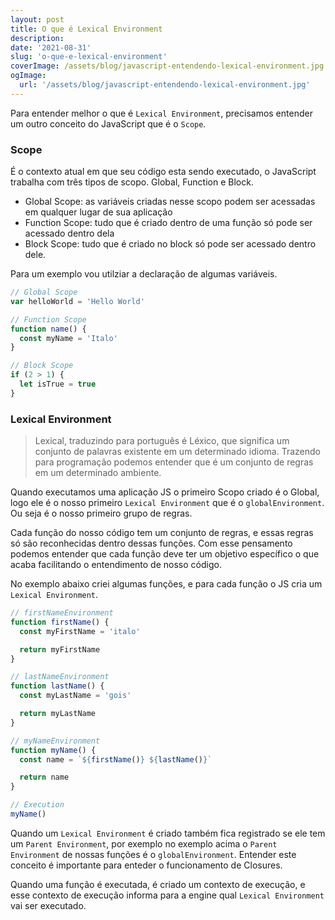 ```yaml
---
layout: post
title: O que é Lexical Environment
description:
date: '2021-08-31'
slug: 'o-que-e-lexical-environment'
coverImage: /assets/blog/javascript-entendendo-lexical-environment.jpg
ogImage:
  url: '/assets/blog/javascript-entendendo-lexical-environment.jpg'
---
```


Para entender melhor o que é `Lexical Environment`, precisamos entender um outro conceito do JavaScript que é o `Scope`.

### Scope

É o contexto atual em que seu código esta sendo executado, o JavaScript trabalha com três tipos de scopo. Global, Function e Block.

- Global Scope: as variáveis criadas nesse scopo podem ser acessadas em qualquer lugar de sua aplicação
- Function Scope: tudo que é criado dentro de uma função só pode ser acessado dentro dela
- Block Scope: tudo que é criado no block só pode ser acessado dentro dele.

Para um exemplo vou utilziar a declaração de algumas variáveis.

```js
// Global Scope
var helloWorld = 'Hello World'

// Function Scope
function name() {
  const myName = 'Italo'
}

// Block Scope
if (2 > 1) {
  let isTrue = true
}
```

### Lexical Environment

> Lexical, traduzindo para português é Léxico, que significa um conjunto de palavras existente em um determinado idioma. Trazendo para programação podemos entender que é um conjunto de regras em um determinado ambiente.

Quando executamos uma aplicação JS o primeiro Scopo criado é o Global, logo ele é o nosso primeiro `Lexical Environment` que é o `globalEnvironment`. Ou seja é o nosso primeiro grupo de regras.

Cada função do nosso código tem um conjunto de regras, e essas regras só são reconhecidas dentro dessas funções. Com esse pensamento podemos entender que cada função deve ter um objetivo específico o que acaba facilitando o entendimento de nosso código.

No exemplo abaixo criei algumas funções, e para cada função o JS cria um `Lexical Environment`.

```js
// firstNameEnvironment
function firstName() {
  const myFirstName = 'italo'

  return myFirstName
}

// lastNameEnvironment
function lastName() {
  const myLastName = 'gois'

  return myLastName
}

// myNameEnvironment
function myName() {
  const name = `${firstName()} ${lastName()}`

  return name
}

// Execution
myName()
```

Quando um `Lexical Environment` é criado também fica registrado se ele tem um `Parent Environment`, por exemplo no exemplo acima o `Parent Environment` de nossas funções é o `globalEnvironment`. Entender este conceito é importante para enteder o funcionamento de Closures.

Quando uma função é executada, é criado um contexto de execução, e esse contexto de execução informa para a engine qual `Lexical Environment` vai ser executado.
